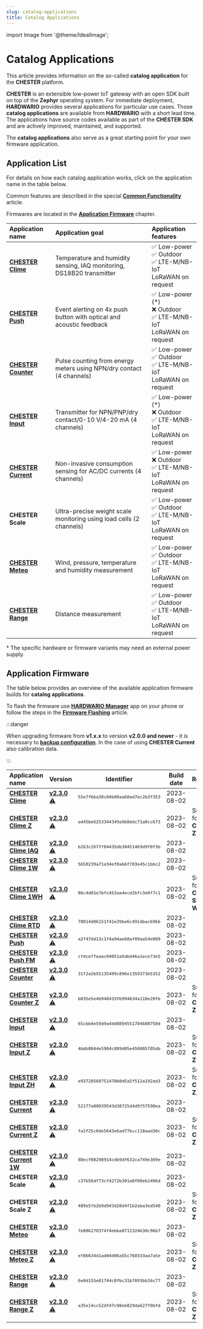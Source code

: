 ```yaml
---
slug: catalog-applications
title: Catalog Applications
---
```

import Image from '@theme/IdealImage';

# Catalog Applications

This article provides information on the so-called **catalog application** for the **CHESTER** platform.

**CHESTER** is an extensible low-power IoT gateway with an open SDK built on top of the **Zephyr** operating system. For immediate deployment, **HARDWARIO** provides several applications for particular use cases. Those **catalog applications** are available from **HARDWARIO** with a short lead time. The applications have source codes available as part of the **CHESTER SDK** and are actively improved, maintained, and supported.

The **catalog applications** also serve as a great starting point for your own firmware application.

## Application List

For details on how each catalog application works, click on the application name in the table below.

Common features are described in the special [**Common Functionality**](common-functionality.md) article.

Firmwares are located in the [**Application Firmware**](#application-firmware) chapter.

| Application name                          | Application goal                                                      | Application features                                                       |
| :---------------------------------------- | :-------------------------------------------------------------------- | :------------------------------------------------------------------------- |
| [**CHESTER Clime**](chester-clime.md)     | Temperature and humidity sensing, IAQ monitoring, DS18B20 transmitter | ✅ Low-power <br />✅ Outdoor<br />✅ LTE-M/NB-IoT<br />LoRaWAN on request    |
| [**CHESTER Push**](chester-push.md)       | Event alerting on 4x push button with optical and acoustic feedback   | ✅ Low-power (*)<br />❌ Outdoor<br />✅ LTE-M/NB-IoT<br />LoRaWAN on request |
| [**CHESTER Counter**](chester-counter.md) | Pulse counting from energy meters using NPN/dry contact (4 channels)  | ✅ Low-power <br />✅ Outdoor<br />✅ LTE-M/NB-IoT<br />LoRaWAN on request    |
| [**CHESTER Input**](chester-input.md)     | Transmitter for NPN/PNP/dry contact/0-10 V/4-20 mA (4 channels)       | ✅ Low-power (*)<br />❌ Outdoor<br />✅ LTE-M/NB-IoT<br />LoRaWAN on request |
| [**CHESTER Current**](chester-current.md) | Non-invasive consumption sensing for AC/DC currents (4 channels)      | ✅ Low-power <br />❌ Outdoor<br />✅ LTE-M/NB-IoT<br />LoRaWAN on request    |
| **CHESTER Scale**                         | Ultra-precise weight scale monitoring using load cells (2 channels)   | ✅ Low-power <br />✅ Outdoor<br />✅ LTE-M/NB-IoT<br />LoRaWAN on request    |
| [**CHESTER Meteo**](chester-meteo.md)     | Wind, pressure, temperature and humidity measurement                  | ✅ Low-power <br />✅ Outdoor<br />✅ LTE-M/NB-IoT<br />LoRaWAN on request    |
| [**CHESTER Range**](chester-range.md)     | Distance measurement                                                  | ✅ Low-power <br />✅ Outdoor<br />✅ LTE-M/NB-IoT<br />LoRaWAN on request    |

\* The specific hardware or firmware variants may need an external power supply.

## Application Firmware

The table below provides an overview of the available application firmware builds for **catalog applications**.

To flash the firmware use [**HARDWARIO Manager**](../platform-connectivity/hardwario-manager.md) app on your phone or follow the steps in the [**Firmware Flashing**](../firmware-flashing/index.md) article.

:::danger

When upgrading firmware from **v1.x.x** to version **v2.0.0 and newer** - it is necessary to [**backup configuration**](#configuration-backup). In the case of using **CHESTER Current** also calibration data.

:::


| Application name                                                | Version                                                                                                                                 |                    Identifier                     | Build date | Remark                                 |
| :-------------------------------------------------------------- | :-------------------------------------------------------------------------------------------------------------------------------------- | :-----------------------------------------------: | :--------: | :------------------------------------- |
| [**CHESTER Clime**](chester-clime.md#chester-clime-1)           | [**v2.3.0**](https://firmware.hardwario.com/chester/55e7f6ba38c04b88aa68ad7ec2b3f353) [⚠️](#configuration-backup "Configuration backup") | <small>`55e7f6ba38c04b88aa68ad7ec2b3f353`</small> | 2023-08-02 |                                        |
| [**CHESTER Clime Z**](chester-clime.md#chester-clime-z)         | [**v2.3.0**](https://firmware.hardwario.com/chester/ed45be6253344349a9b8ddc71a0cc673) [⚠️](#configuration-backup "Configuration backup") | <small>`ed45be6253344349a9b8ddc71a0cc673`</small> | 2023-08-02 | Support for **CHESTER-Z**              |
| [**CHESTER Clime IAQ**](chester-clime.md#chester-clime-iaq)     | [**v2.3.0**](https://firmware.hardwario.com/chester/b263c267ff84435db38451469d9f0f3b) [⚠️](#configuration-backup "Configuration backup") | <small>`b263c267ff84435db38451469d9f0f3b`</small> | 2023-08-02 |                                        |
| [**CHESTER Clime 1W**](chester-clime.md#chester-clime-1w)       | [**v2.3.0**](https://firmware.hardwario.com/chester/5658239a71e34ef8ab6f703e45c1bbc2) [⚠️](#configuration-backup "Configuration backup") | <small>`5658239a71e34ef8ab6f703e45c1bbc2`</small> | 2023-08-02 |                                        |
| [**CHESTER Clime 1WH**](chester-clime.md#chester-clime-1wh)     | [**v2.3.0**](https://firmware.hardwario.com/chester/86c4d01e7bfc452aa4ecd2bfc3e0f7c1) [⚠️](#configuration-backup "Configuration backup") | <small>`86c4d01e7bfc452aa4ecd2bfc3e0f7c1`</small> | 2023-08-02 | Support for **CHESTER-S2**, **1-Wire** |
| [**CHESTER Clime RTD**](chester-clime.md#chester-clime-rtd)     | [**v2.3.0**](https://firmware.hardwario.com/chester/78014d06151f41e39be6c491dbac696b) [⚠️](#configuration-backup "Configuration backup") | <small>`78014d06151f41e39be6c491dbac696b`</small> | 2023-08-02 |                                        | **** |
| [**CHESTER Push**](chester-push.md#hardware-description)        | [**v2.3.0**](https://firmware.hardwario.com/chester/a2f47dd13c1f4a94ae68af09aa54e089) [⚠️](#configuration-backup "Configuration backup") | <small>`a2f47dd13c1f4a94ae68af09aa54e089`</small> | 2023-08-02 |                                        |
| [**CHESTER Push FM**](chester-push.md#hardware-description)     | [**v2.3.0**](https://firmware.hardwario.com/chester/cfdceffeaac04051a5dbd46a1ece73e5) [⚠️](#configuration-backup "Configuration backup") | <small>`cfdceffeaac04051a5dbd46a1ece73e5`</small> | 2023-08-02 |                                        |
| [**CHESTER Counter**](chester-counter.md#chester-counter-1)     | [**v2.3.0**](https://firmware.hardwario.com/chester/31f2a2b55135499c896e1359373b5152) [⚠️](#configuration-backup "Configuration backup") | <small>`31f2a2b55135499c896e1359373b5152`</small> | 2023-08-02 |                                        |
| [**CHESTER Counter Z**](chester-counter.md#chester-counter-z)   | [**v2.3.0**](https://firmware.hardwario.com/chester/b035e5e4b948433fb994634a118e20fb) [⚠️](#configuration-backup "Configuration backup") | <small>`b035e5e4b948433fb994634a118e20fb`</small> | 2023-08-02 | Support for **CHESTER-Z**              |
| [**CHESTER Input**](chester-input.md#chester-input-1)           | [**v2.3.0**](https://firmware.hardwario.com/chester/65cbb4e59d9a4dd0894551704608750d) [⚠️](#configuration-backup "Configuration backup") | <small>`65cbb4e59d9a4dd0894551704608750d`</small> | 2023-08-02 |                                        |
| [**CHESTER Input Z**](chester-input.md#chester-input-z)         | [**v2.3.0**](https://firmware.hardwario.com/chester/4bdb8844e5984c889d05e450085705db) [⚠️](#configuration-backup "Configuration backup") | <small>`4bdb8844e5984c889d05e450085705db`</small> | 2023-08-02 | Support for **CHESTER-Z**              |
| [**CHESTER Input ZH**](chester-input.md#chester-input-zh)       | [**v2.3.0**](https://firmware.hardwario.com/chester/e93720560751470b8d5a5f512a192ad3) [⚠️](#configuration-backup "Configuration backup") | <small>`e93720560751470b8d5a5f512a192ad3`</small> | 2023-08-02 | Support for **CHESTER-Z**, **S2**      |
| [**CHESTER Current**](chester-current.md#chester-current-1)     | [**v2.3.0**](https://firmware.hardwario.com/chester/52177a80039543d38725d4d9f57590ea) [⚠️](#configuration-backup "Configuration backup") | <small>`52177a80039543d38725d4d9f57590ea`</small> | 2023-08-02 |                                        |
| [**CHESTER Current Z**](chester-current.md#chester-current-z)   | [**v2.3.0**](https://firmware.hardwario.com/chester/fa2f25c0de5643e6ad77bcc118aad30c) [⚠️](#configuration-backup "Configuration backup") | <small>`fa2f25c0de5643e6ad77bcc118aad30c`</small> | 2023-08-02 | Support for **CHESTER-Z**              |
| [**CHESTER Current 1W**](chester-current.md#chester-current-1w) | [**v2.3.0**](https://firmware.hardwario.com/chester/80ecf08298914cdb9df632ca749e309e) [⚠️](#configuration-backup "Configuration backup") | <small>`80ecf08298914cdb9df632ca749e309e`</small> | 2023-08-02 |                                        |
| **CHESTER Scale**                                               | [**v2.3.0**](https://firmware.hardwario.com/chester/c37b56df73cf4272b301a8f00eb1486d) [⚠️](#configuration-backup "Configuration backup") | <small>`c37b56df73cf4272b301a8f00eb1486d`</small> | 2023-08-02 |                                        |
| **CHESTER Scale Z**                                             | [**v2.3.0**](https://firmware.hardwario.com/chester/489e5fb2b9d943d28d4f1b2aba3ed540) [⚠️](#configuration-backup "Configuration backup") | <small>`489e5fb2b9d943d28d4f1b2aba3ed540`</small> | 2023-08-02 | Support for **CHESTER-Z**              |
| [**CHESTER Meteo**](chester-meteo.md#chester-meteo-1)           | [**v2.3.0**](https://firmware.hardwario.com/chester/7e886270374f4ebba8712324630c96b7) [⚠️](#configuration-backup "Configuration backup") | <small>`7e886270374f4ebba8712324630c96b7`</small> | 2023-08-02 |                                        |
| [**CHESTER Meteo Z**](chester-meteo.md#chester-meteo-z)         | [**v2.3.0**](https://firmware.hardwario.com/chester/ef86634d1ad04d06a55c760333aa7a5e) [⚠️](#configuration-backup "Configuration backup") | <small>`ef86634d1ad04d06a55c760333aa7a5e`</small> | 2023-08-02 | Support for **CHESTER-Z**              |
| [**CHESTER Range**](chester-range.md#chester-range-1)           | [**v2.3.0**](https://firmware.hardwario.com/chester/6e0d155e01744c8fbc31b7093bb16c77) [⚠️](#configuration-backup "Configuration backup") | <small>`6e0d155e01744c8fbc31b7093bb16c77`</small> | 2023-08-02 |                                        |
| [**CHESTER Range Z**](chester-range.md#chester-range-z)         | [**v2.3.0**](https://firmware.hardwario.com/chester/a35e14cc52df47c98eb829da627f0bfd) [⚠️](#configuration-backup "Configuration backup") | <small>`a35e14cc52df47c98eb829da627f0bfd`</small> | 2023-08-02 | Support for **CHESTER-Z**              |

